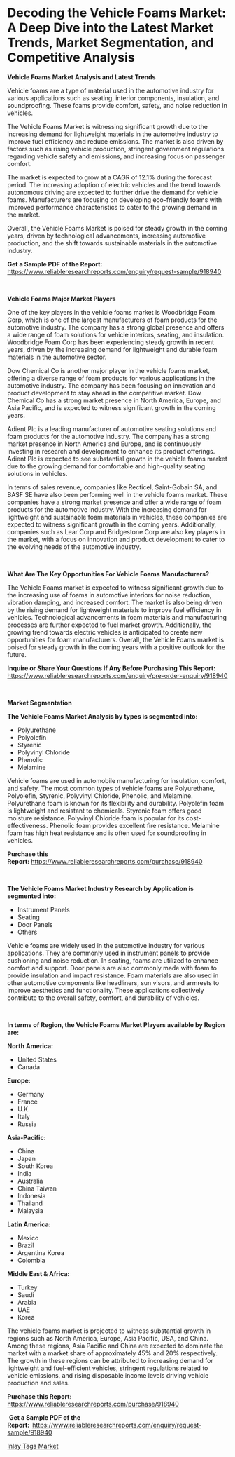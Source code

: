<p><h1>Decoding the Vehicle Foams Market: A Deep Dive into the Latest Market Trends, Market Segmentation, and Competitive Analysis</h1></p><p><strong>Vehicle Foams Market Analysis and Latest Trends</strong></p>
<p><p>Vehicle foams are a type of material used in the automotive industry for various applications such as seating, interior components, insulation, and soundproofing. These foams provide comfort, safety, and noise reduction in vehicles.</p><p>The Vehicle Foams Market is witnessing significant growth due to the increasing demand for lightweight materials in the automotive industry to improve fuel efficiency and reduce emissions. The market is also driven by factors such as rising vehicle production, stringent government regulations regarding vehicle safety and emissions, and increasing focus on passenger comfort.</p><p>The market is expected to grow at a CAGR of 12.1% during the forecast period. The increasing adoption of electric vehicles and the trend towards autonomous driving are expected to further drive the demand for vehicle foams. Manufacturers are focusing on developing eco-friendly foams with improved performance characteristics to cater to the growing demand in the market.</p><p>Overall, the Vehicle Foams Market is poised for steady growth in the coming years, driven by technological advancements, increasing automotive production, and the shift towards sustainable materials in the automotive industry.</p></p>
<p><strong>Get a Sample PDF of the Report:&nbsp;</strong> <a href="https://www.reliableresearchreports.com/enquiry/request-sample/918940">https://www.reliableresearchreports.com/enquiry/request-sample/918940</a></p>
<p>&nbsp;</p>
<p><strong>Vehicle Foams Major Market Players</strong></p>
<p><p>One of the key players in the vehicle foams market is Woodbridge Foam Corp, which is one of the largest manufacturers of foam products for the automotive industry. The company has a strong global presence and offers a wide range of foam solutions for vehicle interiors, seating, and insulation. Woodbridge Foam Corp has been experiencing steady growth in recent years, driven by the increasing demand for lightweight and durable foam materials in the automotive sector.</p><p>Dow Chemical Co is another major player in the vehicle foams market, offering a diverse range of foam products for various applications in the automotive industry. The company has been focusing on innovation and product development to stay ahead in the competitive market. Dow Chemical Co has a strong market presence in North America, Europe, and Asia Pacific, and is expected to witness significant growth in the coming years.</p><p>Adient Plc is a leading manufacturer of automotive seating solutions and foam products for the automotive industry. The company has a strong market presence in North America and Europe, and is continuously investing in research and development to enhance its product offerings. Adient Plc is expected to see substantial growth in the vehicle foams market due to the growing demand for comfortable and high-quality seating solutions in vehicles.</p><p>In terms of sales revenue, companies like Recticel, Saint-Gobain SA, and BASF SE have also been performing well in the vehicle foams market. These companies have a strong market presence and offer a wide range of foam products for the automotive industry. With the increasing demand for lightweight and sustainable foam materials in vehicles, these companies are expected to witness significant growth in the coming years. Additionally, companies such as Lear Corp and Bridgestone Corp are also key players in the market, with a focus on innovation and product development to cater to the evolving needs of the automotive industry.</p></p>
<p>&nbsp;</p>
<p><strong>What Are The Key Opportunities For Vehicle Foams Manufacturers?</strong></p>
<p><p>The Vehicle Foams market is expected to witness significant growth due to the increasing use of foams in automotive interiors for noise reduction, vibration damping, and increased comfort. The market is also being driven by the rising demand for lightweight materials to improve fuel efficiency in vehicles. Technological advancements in foam materials and manufacturing processes are further expected to fuel market growth. Additionally, the growing trend towards electric vehicles is anticipated to create new opportunities for foam manufacturers. Overall, the Vehicle Foams market is poised for steady growth in the coming years with a positive outlook for the future.</p></p>
<p><strong>Inquire or Share Your Questions If Any Before Purchasing This Report:</strong> <a href="https://www.reliableresearchreports.com/enquiry/pre-order-enquiry/918940">https://www.reliableresearchreports.com/enquiry/pre-order-enquiry/918940</a></p>
<p>&nbsp;</p>
<p><strong>Market Segmentation</strong></p>
<p><strong>The Vehicle Foams Market Analysis by types is segmented into:</strong></p>
<p><ul><li>Polyurethane</li><li>Polyolefin</li><li>Styrenic</li><li>Polyvinyl Chloride</li><li>Phenolic</li><li>Melamine</li></ul></p>
<p><p>Vehicle foams are used in automobile manufacturing for insulation, comfort, and safety. The most common types of vehicle foams are Polyurethane, Polyolefin, Styrenic, Polyvinyl Chloride, Phenolic, and Melamine. Polyurethane foam is known for its flexibility and durability. Polyolefin foam is lightweight and resistant to chemicals. Styrenic foam offers good moisture resistance. Polyvinyl Chloride foam is popular for its cost-effectiveness. Phenolic foam provides excellent fire resistance. Melamine foam has high heat resistance and is often used for soundproofing in vehicles.</p></p>
<p><strong>Purchase this Report:&nbsp;</strong><a href="https://www.reliableresearchreports.com/purchase/918940">https://www.reliableresearchreports.com/purchase/918940</a></p>
<p>&nbsp;</p>
<p><strong>The Vehicle Foams Market Industry Research by Application is segmented into:</strong></p>
<p><ul><li>Instrument Panels</li><li>Seating</li><li>Door Panels</li><li>Others</li></ul></p>
<p><p>Vehicle foams are widely used in the automotive industry for various applications. They are commonly used in instrument panels to provide cushioning and noise reduction. In seating, foams are utilized to enhance comfort and support. Door panels are also commonly made with foam to provide insulation and impact resistance. Foam materials are also used in other automotive components like headliners, sun visors, and armrests to improve aesthetics and functionality. These applications collectively contribute to the overall safety, comfort, and durability of vehicles.</p></p>
<p>&nbsp;</p>
<p><strong>In terms of Region, the Vehicle Foams Market Players available by Region are:</strong></p>
<p>
    <p> <strong> North America: </strong>
        <ul>
            <li>United States</li>
            <li>Canada</li>
        </ul>
        </p> 
    <p> <strong> Europe: </strong>
        <ul>
            <li>Germany</li>
            <li>France</li>
            <li>U.K.</li>
            <li>Italy</li>
            <li>Russia</li>
        </ul>
        </p> 
    <p> <strong> Asia-Pacific: </strong>
        <ul>
            <li>China</li>
            <li>Japan</li>
            <li>South Korea</li>
            <li>India</li>
            <li>Australia</li>
            <li>China Taiwan</li>
            <li>Indonesia</li>
            <li>Thailand</li>
            <li>Malaysia</li>
        </ul>
        </p> 
    <p> <strong> Latin America: </strong>
        <ul>
            <li>Mexico</li>
            <li>Brazil</li>
            <li>Argentina Korea</li>
            <li>Colombia</li>
        </ul>
        </p> 
    <p> <strong> Middle East & Africa: </strong>
        <ul>
            <li>Turkey</li>
            <li>Saudi</li>
            <li>Arabia</li>
            <li>UAE</li>
            <li>Korea</li>
        </ul>
    </p>
    </p>
<p><p>The vehicle foams market is projected to witness substantial growth in regions such as North America, Europe, Asia Pacific, USA, and China. Among these regions, Asia Pacific and China are expected to dominate the market with a market share of approximately 45% and 20% respectively. The growth in these regions can be attributed to increasing demand for lightweight and fuel-efficient vehicles, stringent regulations related to vehicle emissions, and rising disposable income levels driving vehicle production and sales.</p></p>
<p><strong>Purchase this Report: </strong><a href="https://www.reliableresearchreports.com/purchase/918940">https://www.reliableresearchreports.com/purchase/918940</a></p>
<p>&nbsp;<strong>Get a Sample PDF of the Report:&nbsp;&nbsp;</strong><a href="https://www.reliableresearchreports.com/enquiry/request-sample/918940">https://www.reliableresearchreports.com/enquiry/request-sample/918940</a></p>
<p><strong></strong></p>
<p><p><a href="https://eight-handstand-8fb.notion.site/Inlay-Tags-Market-Insights-Market-Players-and-Forecast-Till-2031-52647b871c014d2d8cedbfed3d6ef4e8">Inlay Tags Market</a></p></p>